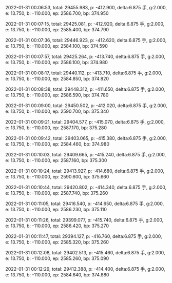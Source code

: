 2022-01-31 00:06:53, total: 29455.983, p: -412.900, delta:6.875 手, g:2.000, e: 13.750, b: -110.000, ep: 2586.700, bp: 374.950

2022-01-31 00:07:15, total: 29425.081, p: -412.920, delta:6.875 手, g:2.000, e: 13.750, b: -110.000, ep: 2585.400, bp: 374.790

2022-01-31 00:07:36, total: 29446.923, p: -412.620, delta:6.875 手, g:2.000, e: 13.750, b: -110.000, ep: 2584.100, bp: 374.590

2022-01-31 00:07:57, total: 29425.264, p: -413.740, delta:6.875 手, g:2.000, e: 13.750, b: -110.000, ep: 2586.100, bp: 374.980

2022-01-31 00:08:17, total: 29440.112, p: -413.710, delta:6.875 手, g:2.000, e: 13.750, b: -110.000, ep: 2584.850, bp: 374.820

2022-01-31 00:08:38, total: 29448.312, p: -411.650, delta:6.875 手, g:2.000, e: 13.750, b: -110.000, ep: 2586.590, bp: 374.780

2022-01-31 00:09:00, total: 29450.502, p: -412.020, delta:6.875 手, g:2.000, e: 13.750, b: -110.000, ep: 2590.700, bp: 375.340

2022-01-31 00:09:21, total: 29404.577, p: -415.070, delta:6.875 手, g:2.000, e: 13.750, b: -110.000, ep: 2587.170, bp: 375.280

2022-01-31 00:09:42, total: 29403.065, p: -415.380, delta:6.875 手, g:2.000, e: 13.750, b: -110.000, ep: 2584.460, bp: 374.980

2022-01-31 00:10:03, total: 29409.665, p: -415.240, delta:6.875 手, g:2.000, e: 13.750, b: -110.000, ep: 2587.160, bp: 375.300

2022-01-31 00:10:24, total: 29413.927, p: -414.680, delta:6.875 手, g:2.000, e: 13.750, b: -110.000, ep: 2590.600, bp: 375.660

2022-01-31 00:10:44, total: 29420.802, p: -414.340, delta:6.875 手, g:2.000, e: 13.750, b: -110.000, ep: 2587.740, bp: 375.260

2022-01-31 00:11:05, total: 29416.540, p: -414.650, delta:6.875 手, g:2.000, e: 13.750, b: -110.000, ep: 2586.230, bp: 375.110

2022-01-31 00:11:26, total: 29399.077, p: -415.740, delta:6.875 手, g:2.000, e: 13.750, b: -110.000, ep: 2586.420, bp: 375.270

2022-01-31 00:11:47, total: 29394.127, p: -416.760, delta:6.875 手, g:2.000, e: 13.750, b: -110.000, ep: 2585.320, bp: 375.260

2022-01-31 00:12:08, total: 29402.513, p: -415.460, delta:6.875 手, g:2.000, e: 13.750, b: -110.000, ep: 2585.260, bp: 375.090

2022-01-31 00:12:29, total: 29412.388, p: -414.400, delta:6.875 手, g:2.000, e: 13.750, b: -110.000, ep: 2584.640, bp: 374.880